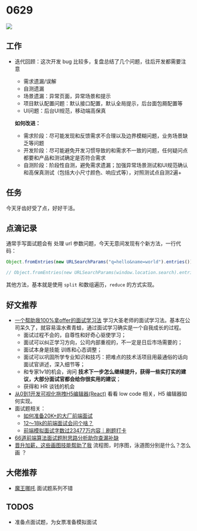 
# 0629

![](http://h2.ioliu.cn/bing/SalehurstChurch_ZH-CN6419013724_1920x1080.jpg)

## 工作

- 迭代回顾：这次开发 bug 比较多，复盘总结了几个问题，往后开发都需要注意

  - 需求遗漏/误解
  - 自测遗漏
  - 场景遗漏：异常页面，异常场景和提示
  - 项目默认配置问题：默认接口配置，默认全局提示，后台面包屑配置等
  - UI问题：后台UI规范，移动端高保真

  

  **如何改进：**

  - 需求阶段：尽可能发现和反馈需求不合理以及边界模糊问题，业务场景缺乏等问题
  - 开发阶段：尽可能避免开发习惯导致的和需求不一致的问题，任何疑问点都要和产品和测试确定是否符合需求
  - 自测阶段：阶段性自测，避免需求遗漏；加强异常场景测试和UI规范确认和高保真测试（包括大小尺寸颜色、响应式等），对照测试点自测2遍+

## 任务

今天牙齿好受了点，好好干活。

## 点滴记录

通常手写面试题会有 处理 url 参数问题，今天无意间发现有个新方法，一行代码：

```js
Object.fromEntries(new URLSearchParams("q=hello&name=world").entries())

// Object.fromEntries(new URLSearchParams(window.location.search).entries())
```

其他方法，基本就是使用 `split` 和数组遍历，`reduce` 的方式实现。



## 好文推荐

- [一个帮助我100%拿offer的面试学习法](https://juejin.cn/post/6977155586915827719) 学习大圣老师的面试学习法。基本在公司呆久了，就容易温水煮青蛙，通过面试学习确实是一个自我成长的过程。
  - 面试过程不会的，自尊性和好奇心驱使学习；
  - 面试可以纠正学习方向，公司内部重视的，不一定是日后市场需要的；
  - 面试本身是技能 训练和心态调整；
  - 面试可以巩固所学专业知识和技巧：把难点的技术活项目用最通俗的话向面试官讲述，深入细节等；
  - 和专家1v1的机会，询问 **技术下一步怎么继续提升，获得一些实打实的建议，大部分面试官都会给你很实用的建议**；
  - 获得和 HR 谈钱的机会
- [从0到1开发可视化拖拽H5编辑器(React)](https://juejin.cn/post/6934881286527909896) 看看 low code 相关，H5 编辑器如何实现。
- 面试题相关：
  - [如何准备20K+的大厂前端面试](https://juejin.cn/post/6844904041915351048)
  - [12～18k的前端面试会问个啥？](https://juejin.cn/post/6977919113733603342)
  - [前端模拟面试字数过23477万内容｜刷题打卡](https://juejin.cn/post/6948576107163549732#heading-7)
- [66道前端算法面试题附思路分析助你查漏补缺](https://segmentfault.com/a/1190000022425896)
- [晋升加薪，这些画图技能帮助了我](https://mp.weixin.qq.com/s/fdJkk-6_8n92uHxJV1ullg) 流程图，时序图，泳道图分别是什么？怎么画 ？

## 大佬推荐

- [魔王哪吒](https://juejin.cn/user/1451011081249175/posts) 面试题系列不错



## TODOS

- 准备点面试题，为女票准备模拟面试